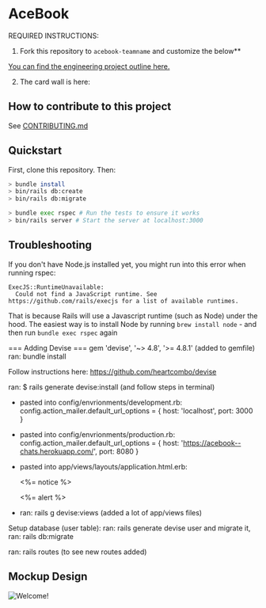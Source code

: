 # AceBook

REQUIRED INSTRUCTIONS:

1. Fork this repository to `acebook-teamname` and customize
the below**

[You can find the engineering project outline here.](https://github.com/makersacademy/course/tree/master/engineering_projects/rails)

2. The card wall is here: <please update>

## How to contribute to this project
See [CONTRIBUTING.md](CONTRIBUTING.md)

## Quickstart

First, clone this repository. Then:

```bash
> bundle install
> bin/rails db:create
> bin/rails db:migrate

> bundle exec rspec # Run the tests to ensure it works
> bin/rails server # Start the server at localhost:3000
```

## Troubleshooting

If you don't have Node.js installed yet, you might run into this error when running rspec:
```
ExecJS::RuntimeUnavailable:
  Could not find a JavaScript runtime. See https://github.com/rails/execjs for a list of available runtimes.
 ```
That is because Rails will use a Javascript runtime (such as Node) under the hood. The easiest way is to install Node by running `brew install node` - 
and then run `bundle exec rspec` again




=== Adding Devise ===
gem 'devise', '~> 4.8', '>= 4.8.1' (added to gemfile)
ran: bundle install

Follow instructions here: https://github.com/heartcombo/devise

ran: $ rails generate devise:install (and follow steps in terminal)

- pasted into config/envrionments/development.rb:
   config.action_mailer.default_url_options = { host: 'localhost', port: 3000 }

- pasted into config/envrionments/production.rb:
  config.action_mailer.default_url_options = { host: 'https://acebook--chats.herokuapp.com/', port: 8080 }

- pasted into app/views/layouts/application.html.erb:
    <p class="notice"><%= notice %></p>
    <p class="alert"><%= alert %></p>
  
- ran:  rails g devise:views (added a lot of app/views files)

Setup database (user table):
ran: rails generate devise user
and migrate it, ran: rails db:migrate

ran: rails routes (to see new routes added)
      
## Mockup Design 

      
![Welcome!](https://user-images.githubusercontent.com/87937468/153431859-d29a5428-1171-44a5-8850-7afec1a5cd4d.png)


